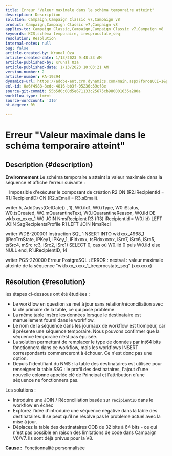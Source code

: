 ```yaml
---
title: Erreur "Valeur maximale dans le schéma temporaire atteint"
description: Description
solution: Campaign,Campaign Classic v7,Campaign v8
product: Campaign,Campaign Classic v7,Campaign v8
applies-to: Campaign Classic,Campaign,Campaign Classic v7,Campaign v8
keywords: KCS,schéma temporaire, irecprocstate_seq
resolution: Resolution
internal-notes: null
bug: false
article-created-by: Krunal Oza
article-created-date: 1/13/2023 9:48:33 AM
article-published-by: Krunal Oza
article-published-date: 1/13/2023 10:03:21 AM
version-number: 2
article-number: KA-19394
dynamics-url: https://adobe-ent.crm.dynamics.com/main.aspx?forceUCI=1&pagetype=entityrecord&etn=knowledgearticle&id=e0730e70-2793-ed11-aad1-6045bd006793
exl-id: 0a6f4988-8edc-4816-bb3f-05236c39cf8e
source-git-commit: 55b5d0c08d5e671133c25675cb980001635a280a
workflow-type: tm+mt
source-wordcount: '316'
ht-degree: 0%

---
```


# Erreur &quot;Valeur maximale dans le schéma temporaire atteint&quot;

## Description {#description}

<b>Environnement</b>
Le schéma temporaire a atteint la valeur maximale dans la séquence et affiche l’erreur suivante :

   Impossible d&#39;exécuter le composant de création R2 ON (R2.iRecipientId = R1.iRecipientID) ON (R2.sEmail = R3.sEmail).

writer 5, AddDays(GetDate() , 1), W0.iId1, W0.iType, W0.iStatus, W0.tsCreated, W0.mQuarantineText, W0.iQuarantineReason, W0.iId DE wkfxxx_xxxx_1 W0 JOIN NmsRecipient R3 (R3) iRecipientId = W0.iId) LEFT JOIN SsgRecipientsProfile R1 LEFT JOIN NmsReci

writer WDB-200001 Instruction SQL &#39;INSERT INTO wkfxxx_4968_1 (iRecTrnState, iPKey1, iPKey_1, iFldxxxx, tsFldxxxxxx, iSrc7, iSrc6, iSrc5, tsSrc4, mSrc rc3, iSrc2, iSrc1) SELECT 0, cas où W0.iId 0 puis W0.iId else NULL end, R1.iRecipientID, 14

writer PGS-220000 Erreur PostgreSQL : ERROR : nextval : valeur maximale atteinte de la séquence &quot;wkfxxx_xxxx_1_irecprocstate_seq&quot; (xxxxxxx)


## Résolution {#resolution}


les étapes ci-dessous ont été étudiées :

- Le workflow en question se met à jour sans relation/réconciliation avec la clé primaire de la table, ce qui pose problème.
- La même table insère les données lorsque le destinataire est manuellement fourni dans le workflow.
- Le nom de la séquence dans les journaux de workflow est trompeur, car il présente une séquence temporaire. Nous pouvons confirmer que la séquence temporaire n’est pas épuisée.
- La solution permettant de remplacer le type de données par int64 bits fonctionnera dans ce workflow, mais les workflows INSERT correspondants commenceront à échouer. Ce n&#39;est donc pas une option.
- Depuis l&#39;identifiant du NMS : la table des destinataires est utilisée pour renseigner la table SSG : le profil des destinataires, l&#39;ajout d&#39;une nouvelle colonne appelée clé de Principal et l&#39;attribution d&#39;une séquence ne fonctionnera pas.


Les solutions :

- Introduire une JOIN / Réconciliation basée sur `recipientID` dans le workflow en échec
- Explorez l&#39;idée d&#39;introduire une séquence négative dans la table des destinataires. Il se peut qu’il ne résolve pas le problème actuel avec la mise à jour.
- Déplacez la table des destinataires OOB de 32 bits à 64 bits - ce qui n&#39;est pas possible en raison des limitations de code dans Campaign V6/V7. Ils sont déjà prévus pour la V8.




<b><u>Cause :</u></b>  Fonctionnalité personnalisée
